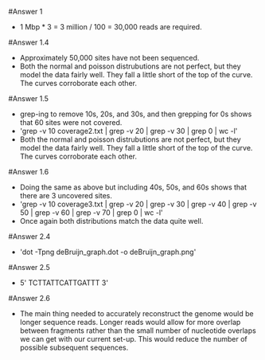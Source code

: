 #Answer 1
- 1 Mbp * 3 = 3 million / 100 = 30,000 reads are required.

#Answer 1.4
- Approximately 50,000 sites have not been sequenced.
- Both the normal and poisson distrubutions are not perfect, but they model the data fairly well. They fall a little short of the top of the curve. The curves corroborate each other.

#Answer 1.5
- grep-ing to remove 10s, 20s, and 30s, and then grepping for 0s shows that 60 sites were not covered.
- 'grep -v 10 coverage2.txt | grep -v 20 | grep -v 30 |  grep 0 | wc -l'
- Both the normal and poisson distrubutions are not perfect, but they model the data fairly well. They fall a little short of the top of the curve. The curves corroborate each other.

#Answer 1.6
- Doing the same as above but including 40s, 50s, and 60s shows that there are 3 uncovered sites.
- 'grep -v 10 coverage3.txt | grep -v 20 | grep -v 30 | grep -v 40 | grep -v 50 | grep -v 60 | grep -v 70 | grep 0 | wc -l'
- Once again both distributions match the data quite well.

#Answer 2.4
- 'dot -Tpng deBruijn_graph.dot -o deBruijn_graph.png' 

#Answer 2.5
- 5' TCTTATTCATTGATTT 3'

#Answer 2.6
- The main thing needed to accurately reconstruct the genome would be longer sequence reads. Longer reads would allow for more overlap between fragments rather than the small number of nucleotide overlaps we can get with our current set-up. This would reduce the number of possible subsequent sequences. 